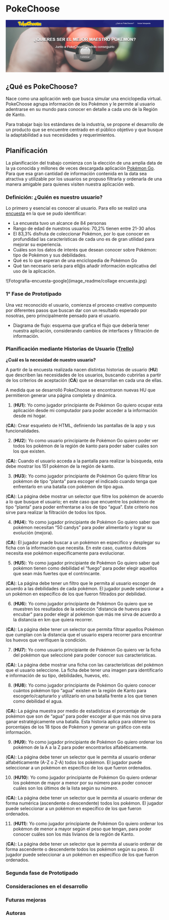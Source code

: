 # PokeChoose 

![Página-inicio-PokeChoose](image_readme/PokeChoose.png)

## ¿Qué es PokeChoose?

Nace como una aplicación web que busca simular una enciclopedia virtual. PokeChoose agrupa información de los Pokémon y  le permite al usuario adentrarse en su mundo   para conocer en detalle a cada uno de la Región de Kanto.  

Para trabajar bajo los estándares de la industria, se propone el desarrollo de un producto que se encuentre centrado en el público objetivo y que busque la adaptabilidad a sus necesidades y requerimientos. 

## Planificación 

La planificación del trabajo comienza con la elección de una amplia data de la ya conocida y millones de veces descargada aplicación [Pokémon Go](https://www.pokemongo.com/es-es/). Para que esa gran cantidad de información contenida en la data sea atractiva y utilizable por los usuarios se propuso filtrarla y ordenarla de una manera amigable para quienes visiten nuestra aplicación web.

### Definición: ¿Quién es nuestro usuario? 

Lo primero y esencial es conocer al usuario. Para ello se realizó una [encuesta](https://docs.google.com/forms/d/1tS5dteTqStz4BMEkpbQ3pghEVAidVwr08N6nTFHm-xY/edit) en la que se pudo identificar: 

* La encuesta tuvo un alcance de 84 personas
* Rango de edad de nuestros usuarios: 70,2% tienen entre 21-30 años
* El 83,3% disfruta de coleccionar Pokémon, por lo que conocer en profundidad las características  de cada uno es de gran utilidad para mejorar su experiencia.  
* Cuáles son los datos de interés que desean conocer sobre Pokémon: tipo de Pokémon y sus debilidades. 
* Qué es lo que esperan de una enciclopedia de Pokémon Go 
* Qué tan necesario sería para ell@s añadir información explicativa del uso de la aplicación.

![Fotografía-encuesta-google](image_readme/collage encuesta.jpg)
 
### 1° Fase de Prototipado

Una vez reconocido el usuario, comienza el proceso creativo compuesto por diferentes pasos que buscan dar con un resultado esperado por nosotras, pero principalmente pensado para el usuario. 

* Diagrama de flujo: esquema que grafica el flujo que debería tener nuestra aplicación, considerando cambios de interfaces y filtración de información. 

### Planificación mediante Historias de Usuario ([Trello](https://trello.com/b/7jlIokTT/data-lovers))

**¿Cuál es la necesidad de nuestro usuario?**

A partir de la encuesta realizada nacen distintas historias de usuario (**HU**)  que describen las necesidades de los usuarios, buscando cubrirlas a partir de los criterios de aceptación (**CA**) que se desarrollan en cada una de ellas.

A medida que se desarrolló PokeChoose se encontraron nuevas HU que permitieron generar una página completa y dinámica. 

1. (**HU1**): Yo como jugador principiante de Pokémon Go quiero ocupar esta aplicación desde mi computador para poder acceder a la información desde mi hogar.

(**CA**): Crear esqueleto de HTML, definiendo las pantallas de la app y sus funcionalidades.

2. (**HU2**): Yo como usuario principiante de Pokémon Go quiero poder ver todos los pokémon de la  región de kanto para poder saber cuáles son los que existen.

(**CA**): Cuando el usuario acceda a la pantalla para realizar la búsqueda, esta debe mostrar los 151 pokémon de la región de kanto.

3. (**HU3**): Yo como jugador principiante de Pokémon Go quiero filtrar los pokémon de tipo “planta” para escoger el indicado cuando tenga que enfrentarlo en una batalla con pokémon de tipo agua.

(**CA**): La página debe mostrar un selector que filtre los pokémon de acuerdo a lo que busque el usuario; en este caso que encuentre los pokémon de tipo “planta” para poder enfrentarse a los de tipo “agua”.  Este criterio nos sirve para realizar la filtración de todos los tipos.

4. (**HU4**): Yo como jugador principiante de Pokémon Go quiero saber que pokémon necesitan “50 candys” para poder alimentarlo y lograr su evolución (mejora). 

(**CA**): El jugador puede buscar a un pokémon en específico y desplegar su ficha con la información que necesita. En este caso, cuantos dulces necesita ese pokémon específicamente para evolucionar.

5. (**HU5**): Yo como jugador principiante de Pokémon Go quiero saber qué pokémon tienen como debilidad el “fuego” para poder elegir aquellos que sean más fuertes que el contrincante.  

(**CA**): La página debe tener un filtro que le permita  al usuario escoger de acuerdo a las debilidades de cada pokémon. El jugador puede seleccionar a un pokémon en específico de los que fueron filtrados por debilidad.

6. (**HU6**): Yo como jugador principiante de Pokémon Go quiero que se muestren los resultados de la selección  "distancia de huevos para encubar" para poder elegir al pokémon que más me sirva de acuerdo a la distancia en km que quiera recorrer.  

(**CA**): La página debe tener un selector que permita filtrar aquellos Pokémon  que cumplan  con la distancia que el usuario espera recorrer para encontrar  los huevos que verifiquen  la condición.  

7. (**HU7**): Yo como usuario principiante de Pokémon Go quiero ver la ficha del pokémon que seleccioné para poder conocer sus características.

(**CA**): La página debe mostrar una ficha con las características del pokémon que el usuario seleccione. La ficha debe tener una imagen para identificarlo e información de su tipo, debilidades, huevos, etc.

8. (**HU8**): Yo como jugador principiante de Pokémon Go quiero conocer cuántos pokémon tipo “agua” existen en la región de Kanto para escogerlo/capturarlo y utilizarlo en una batalla frente a los que tienen como debilidad el agua.  

(**CA**): La página muestra por medio de estadísticas el porcentaje de pokémon que son de “agua” para poder escoger al que más nos sirva para ganar estratégicamente una batalla. Esta historia aplica para obtener los porcentajes de los 18 tipos de Pokémon y generar un gráfico con esta  información. 

9. (**HU9**): Yo como jugador principiante de Pokémon Go quiero ordenar los pokémon de la A a la Z  para poder encontrarlos alfabéticamente. 

(**CA**): La página debe tener un selector que le permita  al usuario ordenar alfabéticamente (A-Z o Z-A) todos los pokémon. El jugador puede seleccionar a un pokémon en específico de los que fueron ordenados.

10. (**HU10**): Yo como jugador principiante de Pokémon Go quiero ordenar los pokémon de mayor a menor por su número para poder conocer cuáles son los últimos de la lista según su número.

(**CA**): La página debe tener un selector que le permita  al usuario ordenar de forma numérica (ascendente o descendente) todos los pokémon. El jugador puede seleccionar a un pokémon en específico de los que fueron ordenados.

11. (**HU11**): Yo como jugador principiante de Pokémon Go quiero ordenar los pokémon de menor a mayor  según el peso que tengan, para poder conocer cuáles son los más livianos de la región de Kanto. 

(**CA**): La página debe tener un selector que le permita  al usuario ordenar de forma ascendente o descendente todos los pokémon según su peso. El jugador puede seleccionar a un pokémon en específico de los que fueron ordenados.

### Segunda fase de Prototipado
### Consideraciones en el desarrollo 
### Futuras mejoras
### Autoras 